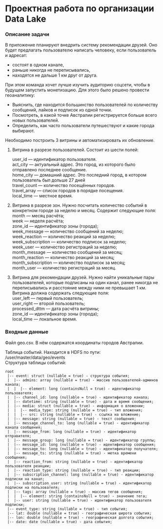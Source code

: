 # Проектная работа по организации Data Lake

### Описание задачи
В приложение планируют внедрить систему рекомендации друзей. Оно будет предлагать пользователю написать человеку, если пользователь и адресат:  
	  
  * состоят в одном канале,	 
  * раньше никогда не переписывались,    
  * находятся не дальше 1 км друг от друга.  

При этом команда хочет лучше изучить аудиторию соцсети, чтобы в будущем запустить монетизацию. Для этого было решено провести геоаналитику:  
  * Выяснить, где находится большинство пользователей по количеству сообщений, лайков и подписок из одной точки.  
  * Посмотреть, в какой точке Австралии регистрируется больше всего новых пользователей.  
  * Определить, как часто пользователи путешествуют и какие города выбирают.  

Необходимо построить 3 витрины и автоматизировать их обновление.  
1. Витрина в разрезе пользователей. Состоит из шести полей:  
	
	user_id — идентификатор пользователя.  
	act_city — актуальный адрес. Это город, из которого было отправлено последнее сообщение.  
	home_city — домашний адрес. Это последний город, в котором пользователь был дольше 27 дней  
	travel_count — количество посещённых городов.     
	travel_array — список городов в порядке посещения.  
    local_time — местное время.  


2. Витрина в разрезе зон. Нужно посчитать количество событий в конкретном городе за неделю и месяц. Содержит следующие поля:  
	month — месяц расчёта;  
	week — неделя расчёта;  
	zone_id — идентификатор зоны (города);  
	week_message — количество сообщений за неделю;  
	week_reaction — количество реакций за неделю;  
	week_subscription — количество подписок за неделю;  
	week_user — количество регистраций за неделю;  
	month_message — количество сообщений за месяц;  
	month_reaction — количество реакций за месяц;  
	month_subscription — количество подписок за месяц;  
	month_user — количество регистраций за месяц.  

  
3. Витрина для рекомендации друзей. Нужно найти уникальные пары пользователей, которые подписаны на один канал, ранее никогда не переписывались и расстояние между ними не превышает 1 км.
Витрина должна содержать следующие поля:  
    user_left — первый пользователь;  
    user_right — второй пользователь;  
    processed_dttm — дата расчёта витрины;  
    zone_id — идентификатор зоны (города);  
    local_time — локальное время.  

### Входные данные

Файл geo.csv. В нём содержатся координаты городов Австралии.  

Таблица событий. Находится в HDFS по пути: /user/master/data/geo/events  
Структура таблицы событий:  

	root  
	 |-- event: struct (nullable = true) - структура события;  
	 |  |-- admins: array (nullable = true) - массив пользователей-админов канала;  
	 |  |  |-- element: long (containsNull = true) - идентификатор пользователя;  
	 |  |-- channel_id: long (nullable = true) - идентификатор канала;  
	 |  |-- datetime: string (nullable = true) - дата и время сообщения;  
	 |  |-- media: struct (nullable = true) - информация о вложении;  
	 |  |  |-- media_type: string (nullable = true) - тип вложения;  
	 |  |  |-- src: string (nullable = true) - ссылка на вложение;  
	 |  |-- message: string (nullable = true) - текст сообщения;  
	 |  |-- message_channel_to: long (nullable = true) - идентификатор канала сообщения;  
	 |  |-- message_from: long (nullable = true) - идентификатор отправителя;  
	 |  |-- message_group: long (nullable = true) - идентификатор группы;  
	 |  |-- message_id: long (nullable = true) - идентификатор сообщения;  
	 |  |-- message_to: long (nullable = true) - идентификатор получателя;  
	 |  |-- message_ts: string (nullable = true) - метка времени сообщения;  
	 |  |-- reaction_from: string (nullable = true) - идентификатор пользователя реакции;  
	 |  |-- reaction_type: string (nullable = true) - тип реакции;  
	 |  |-- subscription_channel: long (nullable = true) - идентификатор подписки на канал;  
	 |  |-- subscription_user: string (nullable = true) - идентификатор подписки на пользователя;  
	 |  |-- tags: array (nullable = true) - массив тегов сообщения;  
	 |  |  |-- element: string (containsNull = true) - значение тега;  
	 |  |-- user: string (nullable = true) - идентификатор пользователя подписки;  
	 |-- event_type: string (nullable = true) - тип события;  
	 |-- lat: double (nullable = true) - географическая широта события;  
	 |-- lon: double (nullable = true) - географическая долгота события;  
	 |-- date: date (nullable = true) - дата события;  

